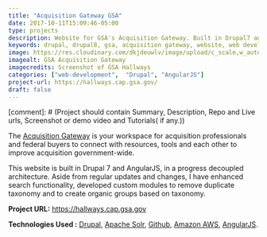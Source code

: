 ```yaml
---
title: "Acquisition Gateway GSA"
date: 2017-10-11T15:09:46-05:00
type: projects
description: Website for GSA's Acquisition Gateway. Built in Drupal7 and AngularJS
keywords: drupal, drupal8, gsa, acquisition gateway, website, web development
image: https://res.cloudinary.com/dkjdeuwlv/image/upload/c_scale,w_auto,q_auto,f_auto/v1541962661/bargavkondapu.com/projects/hallways-gsa.jpg
imagealt: GSA Acquisition Gateway
imagecredits: Screenshot of GSA Hallways
categories: ["web-development",  "Drupal", "AngularJS"]
project-url: https://hallways.cap.gsa.gov/
draft: false
---
```


[comment]: # (Project should contain Summary, Description, Repo and Live urls, Screenshot or demo video and Tutorials( if any.))


The [Acquisition Gateway](https://hallways.cap.gsa.gov) is your workspace for acquisition professionals and federal buyers to connect with resources, tools and each other to improve acquisition government-wide.

This website is built in Drupal 7 and AngularJS, in a progress decoupled architecture. Aside from regular updates and changes, I have enhanced search functionality, developed custom modules to remove duplicate taxonomy  and to create organic groups based on taxonomy.

**Project URL:** https://hallways.cap.gsa.gov

**Technologies Used :**  [Drupal](https://www.drupal.org/), [Apache Solr](http://lucene.apache.org/solr/),  [Github](https://github.com/), [Amazon AWS](https://aws.amazon.com/), [AngularJS](https://angular.io/).
